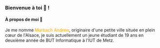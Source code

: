 ### Bienvenue à toi  👋 ! 


#### À propos de moi 📌

Je me nomme <span style="color : orange">Marbach Andrew</span>, originaire d'une petite ville située en plein cœur de l'Alsace, je suis actuellement un jeune étudiant de 19 ans en deuxième année de BUT Informatique à l'IUT de Metz.
